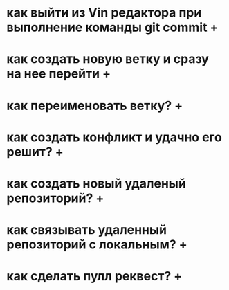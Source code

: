 # как выйти из Vin редактора при выполнение команды  git commit +

# как создать новую ветку и сразу на нее перейти +

# как переименовать ветку? +

# как создать конфликт и удачно его решит? +

# как создать новый удаленый репозиторий? +

# как связывать удаленный репозиторий с локальным? +

# как сделать пулл реквест? +